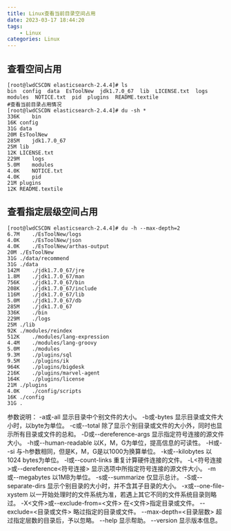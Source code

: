 ```yaml
---
title: Linux查看当前目录空间占用
date: 2023-03-17 18:44:20
tags:
	- Linux
categories: Linux
---
```

## <span id="inline-blue">查看空间占用</span>
```shell
[root@lwdCSCDN elasticsearch-2.4.4]# ls
bin  config  data  EsToolNew  jdk1.7.0_67  lib  LICENSE.txt  logs  modules  NOTICE.txt  pid  plugins  README.textile
#查看当前目录占用情况
[root@lwdCSCDN elasticsearch-2.4.4]# du -sh *
336K	bin
16K	config
31G	data
20M	EsToolNew
285M	jdk1.7.0_67
25M	lib
12K	LICENSE.txt
229M	logs
5.0M	modules
4.0K	NOTICE.txt
4.0K	pid
21M	plugins
12K	README.textile
```
## <span id="inline-blue">查看指定层级空间占用</span>
```shell
[root@lwdCSCDN elasticsearch-2.4.4]# du -h --max-depth=2
6.7M	./EsToolNew/logs
4.0K	./EsToolNew/json
4.0K	./EsToolNew/arthas-output
20M	./EsToolNew
31G	./data/recommend
31G	./data
142M	./jdk1.7.0_67/jre
1.8M	./jdk1.7.0_67/man
756K	./jdk1.7.0_67/bin
208K	./jdk1.7.0_67/include
116M	./jdk1.7.0_67/lib
5.0M	./jdk1.7.0_67/db
285M	./jdk1.7.0_67
336K	./bin
229M	./logs
25M	./lib
92K	./modules/reindex
512K	./modules/lang-expression
4.4M	./modules/lang-groovy
5.0M	./modules
9.3M	./plugins/sql
9.5M	./plugins/ik
964K	./plugins/bigdesk
216K	./plugins/marvel-agent
164K	./plugins/license
21M	./plugins
4.0K	./config/scripts
16K	./config
31G	.
```
参数说明：
	-a或-all 显示目录中个别文件的大小。
-b或-bytes 显示目录或文件大小时，以byte为单位。
-c或--total 除了显示个别目录或文件的大小外，同时也显示所有目录或文件的总和。
-D或--dereference-args 显示指定符号连接的源文件大小。
-h或--human-readable 以K，M，G为单位，提高信息的可读性。
-H或--si 与-h参数相同，但是K，M，G是以1000为换算单位。
-k或--kilobytes 以1024 bytes为单位。
-l或--count-links 重复计算硬件连接的文件。
-L<符号连接>或--dereference<符号连接> 显示选项中所指定符号连接的源文件大小。
-m或--megabytes 以1MB为单位。
-s或--summarize 仅显示总计。
-S或--separate-dirs 显示个别目录的大小时，并不含其子目录的大小。
-x或--one-file-xystem 以一开始处理时的文件系统为准，若遇上其它不同的文件系统目录则略过。
-X<文件>或--exclude-from=<文件> 在<文件>指定目录或文件。
--exclude=<目录或文件> 略过指定的目录或文件。
--max-depth=<目录层数> 超过指定层数的目录后，予以忽略。
--help 显示帮助。
--version 显示版本信息。
	
	
	
	